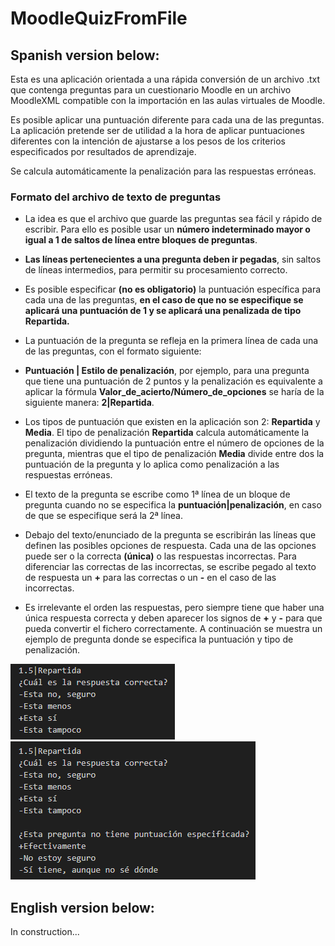 
  

  

# MoodleQuizFromFile

  

  

## Spanish version below:

  

  

Esta es una aplicación orientada a una rápida conversión de un archivo .txt que contenga preguntas para un cuestionario Moodle en un archivo MoodleXML compatible con la importación en las aulas virtuales de Moodle.

  

  

Es posible aplicar una puntuación diferente para cada una de las preguntas. La aplicación pretende ser de utilidad a la hora de aplicar puntuaciones diferentes con la intención de ajustarse a los pesos de los criterios especificados por resultados de aprendizaje.

  

  

Se calcula automáticamente la penalización para las respuestas erróneas.

  

  

### Formato del archivo de texto de preguntas

  

  

- La idea es que el archivo que guarde las preguntas sea fácil y rápido de escribir. Para ello es posible usar un **número indeterminado mayor o igual a 1 de saltos de línea entre bloques de preguntas**.

  

-  **Las líneas pertenecientes a una pregunta deben ir pegadas**, sin saltos de líneas intermedios, para permitir su procesamiento correcto.

  

- Es posible especificar **(no es obligatorio)** la puntuación específica para cada una de las preguntas, **en el caso de que no se especifique se aplicará una puntuación de 1 y se aplicará una penalizada de tipo Repartida.**

  

- La puntuación de la pregunta se refleja en la primera línea de cada una de las preguntas, con el formato siguiente:

  

-  **Puntuación | Estilo de penalización**, por ejemplo, para una pregunta que tiene una puntuación de 2 puntos y la penalización es equivalente a aplicar la fórmula **Valor_de_acierto/Número_de_opciones** se haría de la siguiente manera: **2|Repartida**.

  

- Los tipos de puntuación que existen en la aplicación son 2: **Repartida** y **Media**. El tipo de penalización **Repartida** calcula automáticamente la penalización dividiendo la puntuación entre el número de opciones de la pregunta, mientras que el tipo de penalización **Media** divide entre dos la puntuación de la pregunta y lo aplica como penalización a las respuestas erróneas.

- El texto de la pregunta se escribe como 1ª línea de un bloque de pregunta cuando no se especifica la **puntuación|penalización**, en caso de que se especifique será la 2ª línea.

- Debajo del texto/enunciado de la pregunta se escribirán las líneas que definen las posibles opciones de respuesta. Cada una de las opciones puede ser o la correcta **(única)** o las respuestas incorrectas. Para diferenciar las correctas de las incorrectas, se escribe pegado al texto de respuesta un **+** para las correctas o un **-** en el caso de las incorrectas.
- Es irrelevante el orden las respuestas, pero siempre tiene que haber una única respuesta correcta y deben aparecer los signos de **+** y **-** para que pueda convertir el fichero correctamente. A continuación se muestra un ejemplo de pregunta donde se especifica la puntuación y tipo de penalización.
  
![Pregunta de muestra](./images/sample-question.png) ![Preguntas de muestra](./images/several-sample-questions.png)

  

## English version below:

  

  

In construction...
